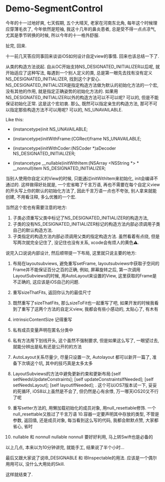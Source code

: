 # Demo-SegmentControl
今年的十一过地好爽, 七天假期, 五个大晴天, 老家在河南东北角, 每年这个时候理应穿薄毛衣了, 今年依然是短袖, 我这十几年的鼻炎患者, 总是受不得一点点凉气, 尤其是季节转换的时候, 所以今年的十一格外舒服.

扯完, 回来.

十一前几天答应同事回来谈谈iOS如何设计自定view的事情. 回来也该总结一下了.

从类的构造方法说起.
自从OC开始支持NS_DESIGNATED_INITIALIZER以后呢, 就开始适应了这种写法, 每遇到一个别人定义的类, 总是第一眼先去找有没有定义NS_DESIGNATED_INITIALIZER, 找到这个才安心. NS_DESIGNATED_INITIALIZER是指定构造方法做为默认的初始化方法的一个宏, 没有其他的作用, 就是指定正确姿势的初始化方法的. 如果用NS_DESIGNATED_INITIALIZER以外的构造方法可以不可以呢? 可以的, 但是不能保证初始化正常. 这是这个宏初衷. 那么, 既然可以指定亲生的构造方法, 那可不可以指定那些构造方法不可以用呢? 可以的, NS_UNAVAILABLE.

Like this:

- (instancetype)init NS_UNAVAILABLE;

- (instancetype)initWithFrame:(CGRect)frame NS_UNAVAILABLE;

- (instancetype)initWithCoder:(NSCoder *)aDecoder NS_DESIGNATED_INITIALIZER;

- (instancetype __nullable)initWithItem:(NSArray <NSString *> * __nonnull)item NS_DESIGNATED_INITIALIZER;


当别人使用你自定义的View的时候, 只能通过initWithItem来初始化, init会编译不通过的. 这样做得好处就是, 一个宏省略了千言万语, 再也不需要在每个自定义view的开头写上你的默认的初始化方法了, 因此千言万语一点也不夸张, 别人拿来就能创建, 不用看注释, 多么优雅的一个宏.

当然这个宏也有需要注意的地方:
1. 子类必须重写父类中标记了NS_DESIGNATED_INITIALIZER的构造方法,
2. 子类的没有NS_DESIGNATED_INITIALIZER标记的构造方法内部必须调用子类自己的默认构造方法.
3. 子类指定的构造方法内部必须调用父类的指定构造方法. 虽然看着有点绕, 但是写两次就完全记住了, 没记住也没有关系, xcode会有烦人的黄色⚠️.

说完入口说说内部设计, 然后顺带提一下布局, 这里就只说主要的地方:

1. 布局在layoutsubviews, 避免重写setFrame, layoutsubviews中获取子空间的Frame并不能保证百分之百的正确, 例如, 屏幕旋转之后, 第一次调用LayoutSubviews的时候, 用AutoLayout来设置的View, 这里获取的Frame是不正确的, 这应该是iOS自己的问题.

2. 重写sizeThatFits, 返回你认为的最佳尺寸

3. 既然重写了sizeThatFits, 那么sizeToFit也一起重写了吧, 如果开发的时候我看到了重写了这两个方法的自定义view, 我都会有些小感动的, 太贴心了, 有木有

4. intrinsicContentSize 记得重写
5. 私有成员变量声明在匿名分类中
6. 私有方法用下划线开头, 这个虽然不强制要求, 但是如果这么写了, 一眼望过去, 就能分辨出是私有还是公开的的方法
7. AutoLayout关系尽量少, 尽量只设置一次, Autolayout 都可以新开一篇了, 准备下次填这个坑, 其中的技巧真是太多太多
8. LayoutSubviews的方法中避免更新约束和更新布局:[self setNeedsUpdateConstraints]; [self updateConstraintsIfNeeded]; [self setNeedsLayout]; [self layoutIfNeeded]; . 这个可以iOS7版本试一下, 妥妥的死循环, iOS8以上虽然是不会了, 但仍然是心有余悸, 万一哪天iOS20又不行了呢
9. 重写setter方法的, 用懒加载初始化的成员对象, 用null_resettable修饰. 一个null_resettable又胜过了千言万语
10.容器一定要声明其中存放的类型, 不管是参数, 返回值, 还是成员对象, 每当看到这么写的代码, 我都会默默点赞, 大家都省心, 省时
11. nullable 和 nonnull nullable nonnull 要好好利用, 马上转Swift也是必备的

以上几点, 本来以为10分钟讲完, 就能手工, 结果说了半个小时…

最后又跟大家说了说IB_DESIGNABLE 和 IBInspectable的用法. 应该是一个偶尔用用可以, 没什么大用处的Skill.

这样就结束了.
